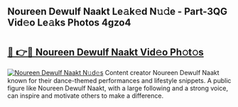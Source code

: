 ## Noureen Dewulf Naakt Le𝚊k𝚎d N𝚞𝚍e - Part-3QG Vid𝚎o Le𝚊ks Photos 4gzo4

# <h2><a href="http://fb22qst.evod.top/?m=Noureen+Dewulf+Naakt">🔗 👉🔴 Noureen Dewulf Naakt Vid𝚎o Ph𝚘t𝚘s</a></h2>

[![Noureen Dewulf Naakt N𝚞d𝚎s](https://i.imgur.com/8V9OHl7.gif)](http://fb22qst.evod.top/?m=Noureen+Dewulf+Naakt)
Content creator Noureen Dewulf Naakt known for their dance-themed performances and lifestyle snippets. A public figure like Noureen Dewulf Naakt, with a large following and a strong voice, can inspire and motivate others to make a difference. 
